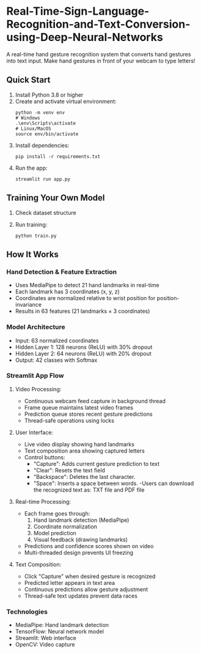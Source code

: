 # Real-Time-Sign-Language-Recognition-and-Text-Conversion-using-Deep-Neural-Networks

A real-time hand gesture recognition system that converts hand gestures into text input. Make hand gestures in front of your webcam to type letters!

## Quick Start

1. Install Python 3.8 or higher
2. Create and activate virtual environment:
   ```
   python -m venv env
   # Windows
   .\env\Scripts\activate
   # Linux/MacOS
   source env/bin/activate
   ```
3. Install dependencies:
   ```
   pip install -r requirements.txt
   ```
4. Run the app:
   ```
   streamlit run app.py
   ```

## Training Your Own Model

1. Check dataset structure

2. Run training:
   ```
   python train.py
   ```

## How It Works

### Hand Detection & Feature Extraction
- Uses MediaPipe to detect 21 hand landmarks in real-time
- Each landmark has 3 coordinates (x, y, z)
- Coordinates are normalized relative to wrist position for position-invariance
- Results in 63 features (21 landmarks × 3 coordinates)

### Model Architecture
- Input: 63 normalized coordinates
- Hidden Layer 1: 128 neurons (ReLU) with 30% dropout
- Hidden Layer 2: 64 neurons (ReLU) with 20% dropout
- Output: 42 classes with Softmax

### Streamlit App Flow
1. Video Processing:
   - Continuous webcam feed capture in background thread
   - Frame queue maintains latest video frames
   - Prediction queue stores recent gesture predictions
   - Thread-safe operations using locks

2. User Interface:
   - Live video display showing hand landmarks
   - Text composition area showing captured letters
   - Control buttons:
     - "Capture": Adds current gesture prediction to text
     - "Clear": Resets the text field
     - "Backspace": Deletes the last character.
     - "Space": Inserts a space between words.
   -Users can download the recognized text as:  TXT file and PDF file 

3. Real-time Processing:
   - Each frame goes through:
     1. Hand landmark detection (MediaPipe)
     2. Coordinate normalization
     3. Model prediction
     4. Visual feedback (drawing landmarks)
   - Predictions and confidence scores shown on video
   - Multi-threaded design prevents UI freezing

4. Text Composition:
   - Click "Capture" when desired gesture is recognized
   - Predicted letter appears in text area
   - Continuous predictions allow gesture adjustment
   - Thread-safe text updates prevent data races

### Technologies
- MediaPipe: Hand landmark detection
- TensorFlow: Neural network model
- Streamlit: Web interface
- OpenCV: Video capture
